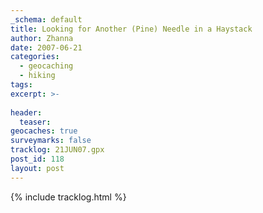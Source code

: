 ```yaml
---
_schema: default
title: Looking for Another (Pine) Needle in a Haystack
author: Zhanna
date: 2007-06-21
categories:
  - geocaching
  - hiking
tags:
excerpt: >- 
  
header:
  teaser:
geocaches: true
surveymarks: false
tracklog: 21JUN07.gpx
post_id: 118
layout: post              
---
```


{% include tracklog.html %}
